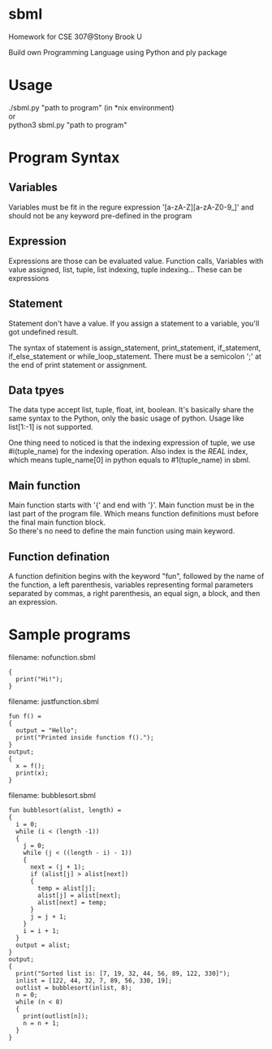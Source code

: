 # sbml
Homework for CSE 307@Stony Brook U<br />

Build own Programming Language using Python and ply package<br />

# Usage
./sbml.py "path to program" (in *nix environment)<br />
or<br />
python3 sbml.py "path to program"<br />

# Program Syntax

## Variables
Variables must be fit in the regure expression '[a-zA-Z][a-zA-Z0-9_]' and should not be any keyword pre-defined in the program

## Expression
Expressions are those can be evaluated value. Function calls, Variables with value assigned, list, tuple, list indexing, tuple indexing... These can be expressions

## Statement
Statement don't have a value. If you assign a statement to a variable, you'll got undefined result.<br />

The syntax of statement is assign_statement, print_statement, if_statement, if_else_statement or while_loop_statement. There must be a semicolon ';' at the end of print statement or assignment.

## Data tpyes
The data type accept list, tuple, float, int, boolean. It's basically share the same syntax to the Python, only the basic usage of python. Usage like list[1:-1] is not supported.

One thing need to noticed is that the indexing expression of tuple, we use #i(tuple_name) for the indexing operation. Also index is the *REAL* index, which means tuple_name[0] in python equals to #1(tuple_name) in sbml.

## Main function
Main function starts with '{' and end with '}'. Main function must be in the last part of the program file. Which means function definitions must before the final main function block.<br />
So there's no need to define the main function using main keyword.

## Function defination
A function definition begins with the keyword "fun", followed by the name of the function, a left parenthesis, variables representing formal parameters separated by commas, a right parenthesis, an equal sign, a block, and then an expression.

# Sample programs
filename: nofunction.sbml
```
{
  print("Hi!");
}
```

filename: justfunction.sbml
```
fun f() = 
{
  output = "Hello";
  print("Printed inside function f().");
}
output;
{
  x = f();
  print(x);
}
```

filename: bubblesort.sbml
```
fun bubblesort(alist, length) = 
{
  i = 0;
  while (i < (length -1))
  {
    j = 0;
    while (j < ((length - i) - 1))
    {
      next = (j + 1);
      if (alist[j] > alist[next])
      {
        temp = alist[j];
        alist[j] = alist[next];
        alist[next] = temp;
      }
      j = j + 1;
    }
    i = i + 1;
  }
  output = alist;
}
output;
{
  print("Sorted list is: [7, 19, 32, 44, 56, 89, 122, 330]");
  inlist = [122, 44, 32, 7, 89, 56, 330, 19];
  outlist = bubblesort(inlist, 8);
  n = 0;
  while (n < 8)
  {
    print(outlist[n]);
    n = n + 1;
  }
}
```